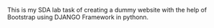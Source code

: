 This is my SDA lab task of creating a dummy website with the help of Bootstrap using DJANGO Framework in pythonn.
